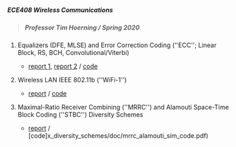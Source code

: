 ##### ECE408 Wireless Communications

> ##### Professor Tim Hoerning / Spring 2020

1. Equalizers (DFE, MLSE) and Error Correction Coding (''ECC''; Linear Block, RS, BCH, Convolutional/Viterbi)

   - [report 1](equalizer_and_ecc/doc/ECE300_Project_Part_I.pdf), [report 2](equalizer_and_ecc/doc/ECE300_Project_Part_II.pdf) / [code](wc_equalier,ecc_recap_sp20_matlab.pdf)

2. Wireless LAN IEEE 802.11b (''WiFi-1'')

   - [report](wlan802.11b/doc/wlan802.11b_report.pdf) / [code](wlan802.11b/doc/wlan80211b_packetframe.pdf)

3. Maximal-Ratio Receiver Combining (''MRRC'') and Alamouti Space-Time Block Coding (''STBC'') Diversity Schemes
   - [report](tx_rx_diversity_schemes/doc/mrrc_alamouti_report.pdf) / [code]x_diversity_schemes/doc/mrrc_alamouti_sim_code.pdf)
